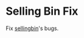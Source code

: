 # Selling Bin Fix

Fix [sellingbin](https://www.curseforge.com/minecraft/mc-mods/selling-bin)'s bugs.
